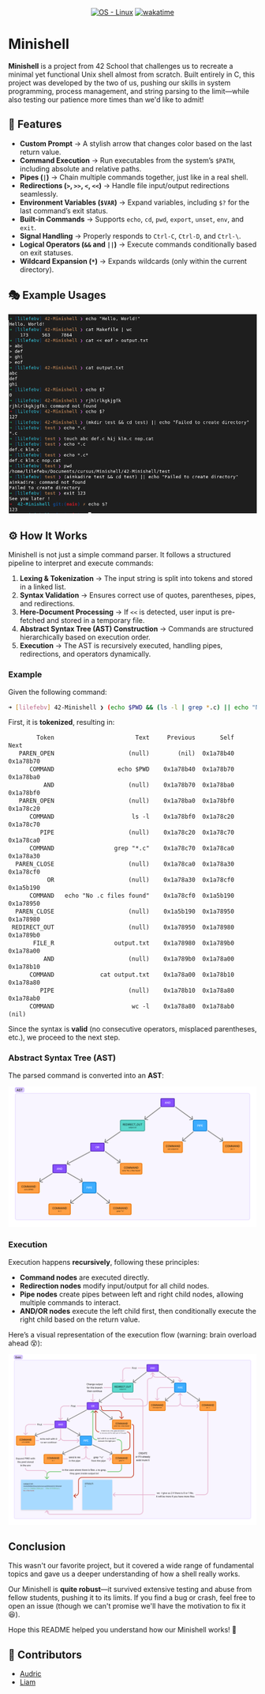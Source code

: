 <p align='center'>
   <a href="https://www.linux.org/">
      <img src="https://img.shields.io/badge/OS-Linux-blue?logo=linux&logoColor=white"
            alt="OS - Linux"></a>
   <a href="https://wakatime.com/badge/user/7d36b55a-b5ff-46c4-b7fd-57604568d382/project/7646dba2-55e4-45a5-87c0-3e0fecfb92a5">
      <img src="https://wakatime.com/badge/user/7d36b55a-b5ff-46c4-b7fd-57604568d382/project/7646dba2-55e4-45a5-87c0-3e0fecfb92a5.svg"
            alt="wakatime"></a>
</p>

# Minishell

**Minishell** is a project from 42 School that challenges us to recreate a minimal yet functional Unix shell almost from scratch. Built entirely in C, this project was developed by the two of us, pushing our skills in system programming, process management, and string parsing to the limit—while also testing our patience more times than we'd like to admit!

## 🚀 Features

- **Custom Prompt** → A stylish arrow that changes color based on the last return value.  
- **Command Execution** → Run executables from the system’s `$PATH`, including absolute and relative paths.  
- **Pipes (`|`)** → Chain multiple commands together, just like in a real shell.  
- **Redirections (`>`, `>>`, `<`, `<<`)** → Handle file input/output redirections seamlessly.  
- **Environment Variables (`$VAR`)** → Expand variables, including `$?` for the last command’s exit status.  
- **Built-in Commands** → Supports `echo`, `cd`, `pwd`, `export`, `unset`, `env`, and `exit`.  
- **Signal Handling** → Properly responds to `Ctrl-C`, `Ctrl-D`, and `Ctrl-\`.  
- **Logical Operators (`&&` and `||`)** → Execute commands conditionally based on exit statuses.  
- **Wildcard Expansion (`*`)** → Expands wildcards (only within the current directory).  

## 🎭 Example Usages

![Example usage](./img/example.png)  

## ⚙️ How It Works

Minishell is not just a simple command parser. It follows a structured pipeline to interpret and execute commands:

1. **Lexing & Tokenization** → The input string is split into tokens and stored in a linked list.
2. **Syntax Validation** → Ensures correct use of quotes, parentheses, pipes, and redirections.
3. **Here-Document Processing** → If `<<` is detected, user input is pre-fetched and stored in a temporary file.
4. **Abstract Syntax Tree (AST) Construction** → Commands are structured hierarchically based on execution order.
5. **Execution** → The AST is recursively executed, handling pipes, redirections, and operators dynamically.

### Example  

Given the following command:  

```bash
➜ [lilefebv] 42-Minishell ❯ (echo $PWD && (ls -l | grep *.c) || echo "No .c files found") > output.txt && cat output.txt | wc -l
```

First, it is **tokenized**, resulting in:  

```
        Token                       Text     Previous       Self       Next
   PAREN_OPEN                     (null)        (nil)  0x1a78b40  0x1a78b70
      COMMAND                  echo $PWD    0x1a78b40  0x1a78b70  0x1a78ba0
          AND                     (null)    0x1a78b70  0x1a78ba0  0x1a78bf0
   PAREN_OPEN                     (null)    0x1a78ba0  0x1a78bf0  0x1a78c20
      COMMAND                      ls -l    0x1a78bf0  0x1a78c20  0x1a78c70
         PIPE                     (null)    0x1a78c20  0x1a78c70  0x1a78ca0
      COMMAND                 grep "*.c"    0x1a78c70  0x1a78ca0  0x1a78a30
  PAREN_CLOSE                     (null)    0x1a78ca0  0x1a78a30  0x1a78cf0
           OR                     (null)    0x1a78a30  0x1a78cf0  0x1a5b190
      COMMAND   echo "No .c files found"    0x1a78cf0  0x1a5b190  0x1a78950
  PAREN_CLOSE                     (null)    0x1a5b190  0x1a78950  0x1a78980
 REDIRECT_OUT                     (null)    0x1a78950  0x1a78980  0x1a789b0
       FILE_R                 output.txt    0x1a78980  0x1a789b0  0x1a78a00
          AND                     (null)    0x1a789b0  0x1a78a00  0x1a78b10
      COMMAND             cat output.txt    0x1a78a00  0x1a78b10  0x1a78a80
         PIPE                     (null)    0x1a78b10  0x1a78a80  0x1a78ab0
      COMMAND                      wc -l    0x1a78a80  0x1a78ab0      (nil)
```

Since the syntax is **valid** (no consecutive operators, misplaced parentheses, etc.), we proceed to the next step.  

### Abstract Syntax Tree (AST)  

The parsed command is converted into an **AST**:  

![AST](img/ast.png)  

### Execution

Execution happens **recursively**, following these principles:
- **Command nodes** are executed directly.
- **Redirection nodes** modify input/output for all child nodes.
- **Pipe nodes** create pipes between left and right child nodes, allowing multiple commands to interact.
- **AND/OR nodes** execute the left child first, then conditionally execute the right child based on the return value.

Here’s a visual representation of the execution flow (warning: brain overload ahead 😵):  

![Execution schema](img/exec.png)

## Conclusion  

This wasn't our favorite project, but it covered a wide range of fundamental topics and gave us a deeper understanding of how a shell really works.  

Our Minishell is **quite robust**—it survived extensive testing and abuse from fellow students, pushing it to its limits. If you find a bug or crash, feel free to open an issue (though we can't promise we'll have the motivation to fix it 😆).

Hope this README helped you understand how our Minishell works! 🚀

## 🔗 Contributors
- [Audric](https://github.com/pandhacker)
- [Liam](https://github.com/Liammmmmmmm)
